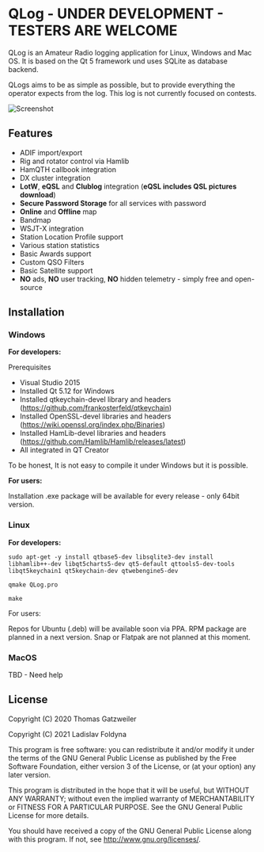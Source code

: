# QLog - UNDER DEVELOPMENT - TESTERS ARE WELCOME

QLog is an Amateur Radio logging application for Linux, Windows and Mac OS. It
is based on the Qt 5 framework und uses SQLite as database backend.

QLogs aims to be as simple as possible, but to provide everything the operator expects from the log. This log is not currently focused on contests.

![Screenshot](https://foldynl.github.io/QLog/screens/qlog_main.png)

## Features

- ADIF import/export
- Rig and rotator control via Hamlib
- HamQTH callbook integration
- DX cluster integration
- **LotW**, **eQSL** and **Clublog** integration (**eQSL includes QSL pictures download**)
- **Secure Password Storage** for all services with password
- **Online** and **Offline** map
- Bandmap
- WSJT-X integration
- Station Location Profile support
- Various station statistics
- Basic Awards support
- Custom QSO Filters
- Basic Satellite support
- **NO** ads, **NO** user tracking, **NO** hidden telemetry - simply free and open-source

## Installation

### Windows
**For developers:**

Prerequisites

- Visual Studio 2015
- Installed Qt 5.12 for Windows
- Installed qtkeychain-devel library and headers (https://github.com/frankosterfeld/qtkeychain)
- Installed OpenSSL-devel libraries and headers (https://wiki.openssl.org/index.php/Binaries)
- Installed HamLib-devel libraries and headers (https://github.com/Hamlib/Hamlib/releases/latest)
- All integrated in QT Creator

To be honest, It is not easy to compile it under Windows but it is possible.

**For users:**

Installation .exe package will be available for every release - only 64bit version.

### Linux

**For developers:**

`sudo apt-get -y install qtbase5-dev libsqlite3-dev install libhamlib++-dev libqt5charts5-dev qt5-default qttools5-dev-tools libqt5keychain1 qt5keychain-dev qtwebengine5-dev`

`qmake QLog.pro`

`make`

For users:

Repos for Ubuntu (.deb) will be available soon via PPA. RPM package are planned in a next version. Snap or Flatpak are not planned at this moment.

### MacOS

TBD - Need help

## License

Copyright (C) 2020  Thomas Gatzweiler

Copyright (C) 2021  Ladislav Foldyna

This program is free software: you can redistribute it and/or modify
it under the terms of the GNU General Public License as published by
the Free Software Foundation, either version 3 of the License, or
(at your option) any later version.

This program is distributed in the hope that it will be useful,
but WITHOUT ANY WARRANTY; without even the implied warranty of
MERCHANTABILITY or FITNESS FOR A PARTICULAR PURPOSE.  See the
GNU General Public License for more details.

You should have received a copy of the GNU General Public License
along with this program.  If not, see <http://www.gnu.org/licenses/>.
